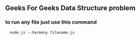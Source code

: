 ## Geeks For Geeks Data Structure problem

### to run any file just use this command

```node
  node.js --harmony filename.js
```
